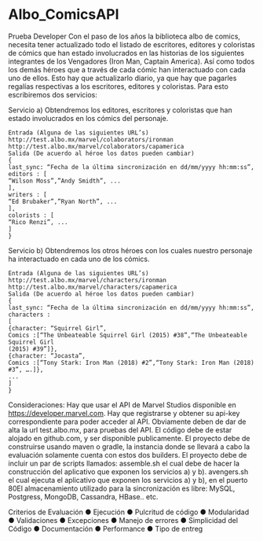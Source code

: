 # Albo_ComicsAPI

Prueba Developer
Con el paso de los años la biblioteca albo de comics, necesita tener actualizado
todo el listado de escritores, editores y coloristas de cómics que han estado
involucrados en las historias de los siguientes integrantes de los Vengadores (Iron
Man, Captain America). Así como todos los demás héroes que a través de cada
cómic han interactuado con cada uno de ellos. Esto hay que actualizarlo diario, ya
que hay que pagarles regalías respectivas a los escritores, editores y coloristas.
Para esto escribiremos dos servicios:

Servicio a)
Obtendremos los editores, escritores y coloristas que han estado involucrados en
los cómics del personaje.

    Entrada (Alguna de las siguientes URL’s)
    http://test.albo.mx/marvel/colaborators/ironman
    http://test.albo.mx/marvel/colaborators/capamerica
    Salida (De acuerdo al héroe los datos pueden cambiar)
    {
    last_sync: “Fecha de la última sincronización en dd/mm/yyyy hh:mm:ss”, editors : [
    “Wilson Moss”,”Andy Smidth”, ...
    ],
    writers : [
    “Ed Brubaker”,”Ryan North”, ...
    ],
    colorists : [
    “Rico Renzi”, ...
    ]
    }

Servicio b)
Obtendremos los otros héroes con los cuales nuestro personaje ha interactuado
en cada uno de los cómics.

    Entrada (Alguna de las siguientes URL’s)
    http://test.albo.mx/marvel/characters/ironman
    http://test.albo.mx/marvel/characters/capamerica
    Salida (De acuerdo al héroe los datos pueden cambiar)
    {
    last_sync: “Fecha de la última sincronización en dd/mm/yyyy hh:mm:ss”, characters :
    [
    {character: “Squirrel Girl”,
    Comics :[“The Unbeateable Squirrel Girl (2015) #38”,“The Unbeateable Squirrel Girl
    (2015) #39”]},
    {character: “Jocasta”,
    Comics :[“Tony Stark: Iron Man (2018) #2”,“Tony Stark: Iron Man (2018) #3”, ….]},
    ...
    ]
    }

Consideraciones:
Hay que usar el API de Marvel Studios disponible en https://developer.marvel.com.
Hay que registrarse y obtener su api-key correspondiente para poder acceder al
API. Obviamente deben de dar de alta la url test.albo.mx, para pruebas del API. El
código debe de estar alojado en github.com, y ser disponible publicamente. El
proyecto debe de construirse usando maven o gradle, la instancia donde se llevará
a cabo la evaluación solamente cuenta con estos dos builders.
El proyecto debe de incluir un par de scripts llamados:
assemble.sh el cual debe de hacer la construcción del aplicativo que exponen los
servicios a) y b).
avengers.sh el cual ejecuta el aplicativo que exponen los servicios a) y b), en el
puerto 80El almacenamiento utilizado para la sincronización es libre: MySQL, Postgress,
MongoDB, Cassandra, HBase.. etc.

Criterios de Evaluación
● Ejecución
● Pulcritud de código
● Modularidad
● Validaciones
● Excepciones
● Manejo de errores
● Simplicidad del Código
● Documentación
● Performance
● Tipo de entreg